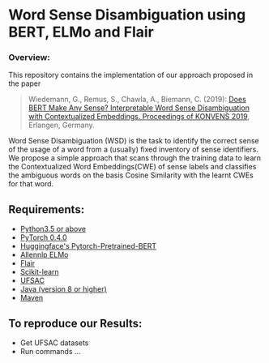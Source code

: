 # Word Sense Disambiguation using BERT, ELMo and Flair

### Overview:
This repository contains the implementation of our approach proposed in the paper

> Wiedemann, G., Remus, S., Chawla, A., Biemann, C. (2019): [Does BERT Make Any Sense? Interpretable Word Sense Disambiguation with Contextualized Embeddings. Proceedings of KONVENS 2019](https://www.inf.uni-hamburg.de/en/inst/ab/lt/publications/2019-wiedemannetal-bert-sense.pdf), Erlangen, Germany.


Word Sense Disambiguation (WSD) is the task to identify the correct sense of the usage of a word from a (usually) fixed inventory of sense identifiers.
We propose a simple approach that scans through the training data to learn the Contextualized Word Embeddings(CWE) of sense labels and classifies the ambiguous words on the basis Cosine Similarity with the learnt CWEs for that word.

## Requirements:
   * [Python3.5 or above](https://www.python.org/)
   * [PyTorch 0.4.0](https://pytorch.org/)
   * [Huggingface's Pytorch-Pretrained-BERT](https://github.com/huggingface/pytorch-pretrained-BERT)
   * [Allennlp ELMo](http://www.allennlp.org/)
   * [Flair](https://github.com/zalandoresearch/flair)
   * [Scikit-learn](https://scikit-learn.org/)
   * [UFSAC](https://github.com/getalp/UFSAC)
   * [Java (version 8 or higher)](https://java.com)
   * [Maven](https://maven.apache.org)
   

## To reproduce our Results:
   * Get UFSAC datasets
   * Run commands ...
